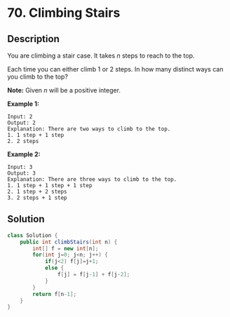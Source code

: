 # 70. Climbing Stairs

## Description

You are climbing a stair case. It takes *n* steps to reach to the top.

Each time you can either climb 1 or 2 steps. In how many distinct ways can you climb to the top?

**Note:** Given *n* will be a positive integer.

**Example 1:**

```
Input: 2
Output: 2
Explanation: There are two ways to climb to the top.
1. 1 step + 1 step
2. 2 steps
```

**Example 2:**

```
Input: 3
Output: 3
Explanation: There are three ways to climb to the top.
1. 1 step + 1 step + 1 step
2. 1 step + 2 steps
3. 2 steps + 1 step
```

## Solution

```java
class Solution {
    public int climbStairs(int n) {
        int[] f = new int[n];
        for(int j=0; j<n; j++) {
            if(j<2) f[j]=j+1;
            else {
                f[j] = f[j-1] + f[j-2];
            }
        }
        return f[n-1];
    }
}
```

